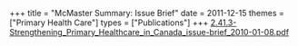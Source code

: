 +++
title = "McMaster Summary: Issue Brief"
date = 2011-12-15
themes = ["Primary Health Care"]
types = ["Publications"]
+++
[2.41.3-Strengthening\_Primary\_Healthcare\_in\_Canada\_issue-brief\_2010-01-08.pdf](/files/2.41.3-Strengthening_Primary_Healthcare_in_Canada_issue-brief_2010-01-08.pdf)
